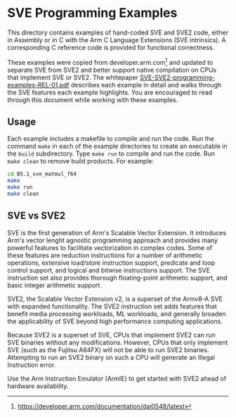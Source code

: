 # SVE Programming Examples

This directory contains examples of hand-coded SVE and SVE2 code, either
in Assembly or in C with the Arm C Language Extensions (SVE intrinsics).
A corresponding C reference code is provided for functional correctness.

These examples were copied from developer.arm.com[^1] and updated to 
separate SVE from SVE2 and better support native compilation on CPUs that 
implement SVE or SVE2. The whitepaper 
[SVE-SVE2-programming-examples-REL-01.pdf](https://developer.arm.com/documentation/dai0548/b) 
describes each example in detail
and walks through the SVE features each example highlights.  You are
encouraged to read through this document while working with these examples.


## Usage

Each example includes a makefile to compile and run the code. Run the 
command `make` in each of the example directories to create an executable 
in the `build` subdirectory.  Type `make run` to compile and run the code. 
Run `make clean` to remove build products.  For example:

```bash
cd B5.1_sve_matmul_f64
make 
make run
make clean
```


## SVE vs SVE2

SVE is the first generation of Arm's Scalable Vector Extension.  It introduces
Arm's vector lenght agnostic programming approach and provides many powerful
features to facilitate vectorization in complex codes.  Some of these features
are reduction instructions for a number of arithmetic operations, extensive 
load/store instruction support, predicate and loop control support, and logical 
and bitwise instructions support. The SVE instruction set also provides thorough 
floating-point arithmetic support, and basic integer arithmetic support.

SVE2, the Scalable Vector Extension v2, is a superset of the Armv8-A SVE with 
expanded functionality. The SVE2 instruction set adds features that benefit 
media processing workloads, ML workloads, and generally broaden the applicability 
of SVE beyond high performance computing applications.

Because SVE2 is a superset of SVE, CPUs that implement SVE2 can run SVE binaries
without any modifications.  However, CPUs that only implement SVE (such as the
Fujitsu A64FX) will not be able to run SVE2 binaries.  Attempting to run an SVE2
binary on such a CPU will generate an Illegal Instruction error.  

Use the Arm Instruction Emulator (ArmIE) to get started with SVE2 ahead of hardware 
availability.


[^1]: https://developer.arm.com/documentation/dai0548/latest
